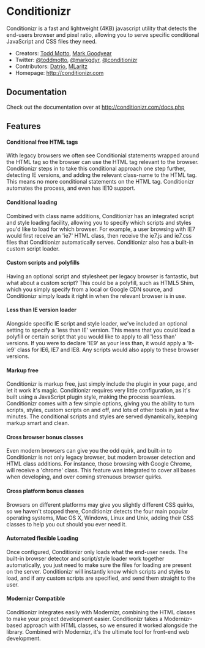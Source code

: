 # Conditionizr

Conditionizr is a fast and lightweight (4KB) javascript utility that detects the end-users browser and pixel ratio, allowing you to serve specific conditional JavaScript and CSS files they need.

- Creators: [Todd Motto](http://toddmotto.com/), [Mark Goodyear](http://markgoodyear.com/)
- Twitter: [@toddmotto](http://twitter.com/toddmotto), [@markgdyr](http://twitter.com/markgdyr), [@conditionizr](http://conditionizr.com)
- Contributors: [Datrio](https://github.com/Datrio), [MLaritz](https://github.com/MLaritz)
- Homepage: <http://conditionizr.com>

## Documentation
Check out the documentation over at <http://conditionizr.com/docs.php>

## Features

#### Conditional free HTML tags
With legacy browsers we often see Conditionial statements wrapped around the HTML tag so the browser can use the HTML tag relevant to the browser. Conditionizr steps in to take this conditional approach one step further, detecting IE versions, and adding the relevant class-name to the HTML tag. This means no more conditional statements on the HTML tag. Conditionizr automates the process, and even has IE10 support.

#### Conditional loading
Combined with class name additions, Conditionizr has an integrated script and style loading facility, allowing you to specify which scripts and styles you'd like to load for which browser. For example, a user browsing with IE7 would first receive an 'ie7' HTML class, then receive the ie7.js and ie7.css files that Conditionizr automatically serves. Conditionizr also has a built-in custom script loader.

#### Custom scripts and polyfills
Having an optional script and stylesheet per legacy browser is fantastic, but what about a custom script? This could be a polyfill, such as HTML5 Shim, which you simply specify from a local or Google CDN source, and Conditionizr simply loads it right in when the relevant browser is in use.

#### Less than IE version loader
Alongside specific IE script and style loader, we've included an optional setting to specify a 'less than IE' version. This means that you could load a polyfill or certain script that you would like to apply to all 'less than' versions. If you were to declare 'IE9' as your less than, it would apply a 'lt-ie9' class for IE6, IE7 and IE8. Any scripts would also apply to these browser versions.

#### Markup free
Conditionizr is markup free, just simply include the plugin in your page, and let it work it's magic. Conditionizr requires very little configuration, as it's built using a JavaScript plugin style, making the process seamless. Conditionizr comes with a few simple options, giving you the ability to turn scripts, styles, custom scripts on and off, and lots of other tools in just a few minutes. The conditional scripts and styles are served dynamically, keeping markup smart and clean.

#### Cross browser bonus classes
Even modern browsers can give you the odd quirk, and built-in to Conditionizr is not only legacy browser, but modern browser detection and HTML class additions. For instance, those browsing with Google Chrome, will receive a 'chrome' class. This feature was integrated to cover all bases when developing, and over coming strenuous browser quirks.

#### Cross platform bonus classes
Browsers on different platforms may give you slightly different CSS quirks, so we haven't stopped there, Conditionizr detects the four main popular operating systems, Mac OS X, Windows, Linux and Unix, adding their CSS classes to help you out should you ever need it.

#### Automated flexible Loading
Once configured, Conditionizr only loads what the end-user needs. The built-in browser detector and script/style loader work together automatically, you just need to make sure the files for loading are present on the server. Conditionizr will instantly know which scripts and styles to load, and if any custom scripts are specified, and send them straight to the user.

#### Modernizr Compatible
Conditionizr integrates easily with Modernizr, combining the HTML classes to make your project development easier. Conditionizr takes a Modernizr-based approach with HTML classes, so we ensured it worked alongside the library. Combined with Modernizr, it's the ultimate tool for front-end web development.